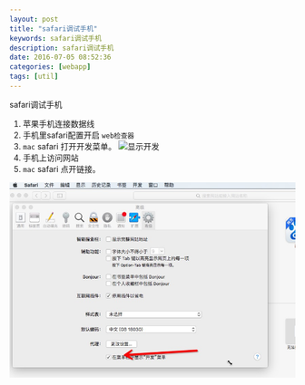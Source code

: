 ```yaml
---
layout: post
title: "safari调试手机"
keywords: safari调试手机 
description: safari调试手机
date: 2016-07-05 08:52:36
categories: [webapp]
tags: [util]
---
```


 safari调试手机
 
 1. 苹果手机连接数据线
 2. 手机里safari配置开启 `web检查器`
 3. `mac` safari 打开开发菜单。
 ![显示开发](/assets/img/.png)
 4. 手机上访问网站
 5. `mac` safari 点开链接。

![调试中](/assets/img/safari-dev.png)






